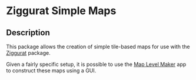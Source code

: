 # Ziggurat Simple Maps

## Description

This package allows the creation of simple tile-based maps for use with the [Ziggurat](https://pub.dev/packages/ziggurat) package.

Given a fairly specific setup, it is possible to use the [Map Level Maker](https://github.com/chrisnorman7/map_level_maker) app to construct these maps using a GUI.
